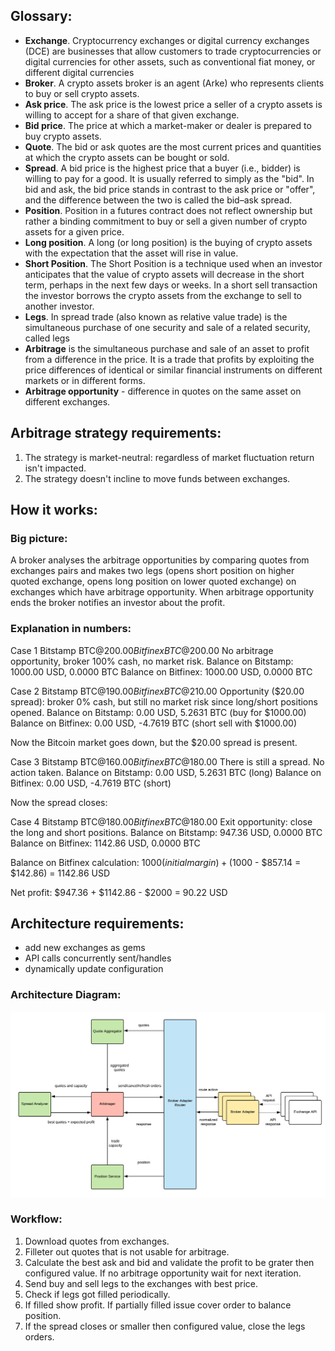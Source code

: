 ## Glossary:

- **Exchange**. Cryptocurrency exchanges or digital currency exchanges (DCE) are businesses that allow customers to trade cryptocurrencies or digital currencies for other assets, such as conventional fiat money, or different digital currencies
- **Broker**. A crypto assets broker is an agent (Arke) who represents clients to buy or sell crypto assets.
- **Ask price**. The ask price is the lowest price a seller of a crypto assets is willing to accept for a share of that given exchange.
- **Bid price**. The price at which a market-maker or dealer is prepared to buy crypto assets.
- **Quote**. The bid or ask quotes are the most current prices and quantities at which the crypto assets can be bought or sold.
- **Spread**. A bid price is the highest price that a buyer (i.e., bidder) is willing to pay for a good. It is usually referred to simply as the "bid". In bid and ask, the bid price stands in contrast to the ask price or "offer", and the difference between the two is called the bid–ask spread.
- **Position**. Position in a futures contract does not reflect ownership but rather a binding commitment to buy or sell a given number of crypto assets for a given price.
- **Long position**. A long (or long position) is the buying of crypto assets with the expectation that the asset will rise in value.
- **Short Position**. The Short Position is a technique used when an investor anticipates that the value of crypto assets will decrease in the short term, perhaps in the next few days or weeks. In a short sell transaction the investor borrows the crypto assets from the exchange to sell to another investor.
- **Legs**. In spread trade (also known as relative value trade) is the simultaneous purchase of one security and sale of a related security, called legs
- **Arbitrage** is the simultaneous purchase and sale of an asset to profit from a difference in the price. It is a trade that profits by exploiting the price differences of identical or similar financial instruments on different markets or in different forms.
- **Arbitrage opportunity** - difference in quotes on the same asset on different exchanges.

## Arbitrage strategy requirements:

1. The strategy is market-neutral: regardless of market fluctuation return isn't impacted.
2. The strategy doesn't incline to move funds between exchanges.

## How it works:

### Big picture:

A broker analyses the arbitrage opportunities by comparing quotes from exchanges pairs and makes two legs (opens short position on higher quoted exchange, opens long position on lower quoted exchange) on exchanges which have arbitrage opportunity. When arbitrage opportunity ends the broker notifies an investor about the profit.

### Explanation in numbers:

Case 1
Bitstamp BTC@$200.00
Bitfinex BTC@$200.00
No arbitrage opportunity, broker 100% cash, no market risk.
Balance on Bitstamp: 1000.00 USD, 0.0000 BTC
Balance on Bitfinex: 1000.00 USD, 0.0000 BTC

Case 2
Bitstamp BTC@$190.00
Bitfinex BTC@$210.00
Opportunity ($20.00 spread): broker 0% cash, but still no market risk since long/short positions opened.
Balance on Bitstamp: 0.00 USD, 5.2631 BTC (buy for $1000.00)
Balance on Bitfinex: 0.00 USD, -4.7619 BTC (short sell with $1000.00)

Now the Bitcoin market goes down, but the $20.00 spread is present.

Case 3
Bitstamp BTC@$160.00
Bitfinex BTC@$180.00
There is still a spread. No action taken.
Balance on Bitstamp: 0.00 USD, 5.2631 BTC (long)
Balance on Bitfinex: 0.00 USD, -4.7619 BTC (short)

Now the spread closes:

Case 4
Bitstamp BTC@$180.00
Bitfinex BTC@$180.00
Exit opportunity: close the long and short positions.
Balance on Bitstamp: 947.36 USD, 0.0000 BTC
Balance on Bitfinex: 1142.86 USD, 0.0000 BTC

Balance on Bitfinex calculation: $1000 (initial margin) + ($1000 - $857.14 = $142.86) = 1142.86 USD

Net profit: $947.36 + $1142.86 - $2000 = 90.22 USD 

## Architecture requirements:

- add new exchanges as gems
- API calls concurrently sent/handles
- dynamically update configuration

### Architecture Diagram:

![Diagram](images/architecture1.png)

### Workflow:

1. Download quotes from exchanges.
2. Filleter out quotes that is not usable for arbitrage.
3. Calculate the best ask and bid and validate the profit to be grater then configured value. If no arbitrage opportunity wait for next iteration.
4. Send buy and sell legs to the exchanges with best price.
5. Check if legs got filled periodically.
6. If filled show profit. If partially filled issue cover order to balance position.
7. If the spread closes or smaller then configured value, close the legs orders.
